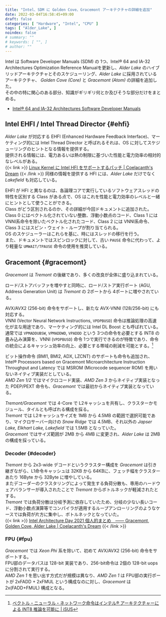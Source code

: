 ```yaml
---
title: "Intel、SDM に Golden Cove、Gracemont アーキテクチャの詳細を追加"
date: 2022-03-04T16:58:45+09:00
draft: false
categories: [ "Hardware", "Intel", "CPU" ]
tags: [ "Alder_Lake", ]
noindex: false
# summary: ""
# keywords: [ "", ]
# author: ""
---
```


Intel は Software Developer Manuals (SDM) の 1つ、Intel® 64 and IA-32 Architectures Optimization Reference Manualを更新し、*Alder Lake* のハイブリッドアーキテクチャとそのスケジューリング、*Alder Lake* に採用されているアーキテクチャ、 *Golden Cove (Core)* と *Gracemont (Atom)* の詳細を追加した。  
その中の特に関心のある部分、知識がギリギリ何とか及びそうな部分だけをまとめる。  

* [Intel® 64 and IA-32 Architectures Software Developer Manuals](https://www.intel.com/content/www/us/en/developer/articles/technical/intel-sdm.html#inpage-nav-5)

## Intel EHFI / Intel Thread Director {#ehfi}
*Alder Lake* が対応する EHFI (Enhanced Hardware Feedback Interface)、マーケティング的には Intel Thread Director と呼ばれるそれは、OS に対してスケジューリングのヒントとなる情報を提供する。  
提供される情報には、電力あるいは熱の制限に基づいた性能と電力効率の相対的なレベルがある。  
{{< link >}} [Linux Kernel に Intel HFI をサポートするパッチ | Coelacanth's Dream](/posts/2022/01/02/intel-hfi/) {{< /link >}}
同様の情報を提供する HFI には、*Alder Lake* だけでなく *Lakefield* も対応している。  

EHFI が HFI と異なるのは、各論理コアで実行しているソフトウェアスレッドの特性を区別する Class がある点で、OS はこれを性能と電力効率のレベルと一緒にヒントとして使うことができる。  
Class がどう区別されるのか、その詳細が今回ドキュメントに追加された。  
Class 0 にはベクトル化されていない整数、浮動小数点のコード、Class 1 には VNNI系命令を除いたベクトル化されたコード、Class 2 には VNNI系命令、Class 3 にはスピン・ウェイト・ループが割り当てられる。  
OS のスケジューラーはこれらを基に、時にはスレッドの移行を行う。  
また、ドキュメントではスピンロックに対して、古い `PAUSE` 命令に代わって、より軽量な `UMWAIT/TPAUSE` 命令の使用を推奨している。  

## Gracemont {#gracemont}
*Gracemont* は *Tremont* の後継であり、多くの改良が全体に盛り込まれている。  

ロード/ストアバッファを増やすと同時に、ロード/ストア実行ポート (AGU, Address Generation Unit) は *Tremont* の 2ポートから 4ポートに増やされている。  

AVX/AVX2 (256-bit) 命令をサポートし、新たな AVX-VNNI (128/256-bit) にも対応する。  
VNNI (Vector Neural Network Instructions, `VPDPBUSD`) 命令は推論処理の高速化が主な用途であり、マーケティング的には Intel DL Boost とも呼ばれている。  
通常では `VPMADDUBSW`, `VPMADDWD`, `VPADDD` という 3つの命令を必要とする INT8 の 畳み込み演算を、VNNI (`VPDPBUSD`) 命令 1つで実行できるのが特徴であり、命令の統合によるキャッシュ効率の向上、必要とする帯域の削減を可能とする。[^vnni] 

ビット操作命令 (BMI1, BMI2, ADX, LZCNT) のサポートも命令も追加され、Intel® Processors based on Gracemont Microarchitecture Instruction Throughput and Latency では MSROM (Microcode sequencer ROM) を用いないネイティブ実装だとしている。  
*AMD Zen 1/2* ではマイクロコード実装、*AMD Zen 3* からネイティブ実装となった PDEP/PEXT 命令も、*Gracemont* では最初からネイティブ実装となっている。  

[^vnni]: [ベクトル・ニューラル・ネットワーク命令はインテル® アーキテクチャーによる INT8 推論を可能に | iSUS](https://www.isus.jp/products/mkl/vnni-enables-inference/)

*Tremont/Gracemont* では 4-Core で L2キャッシュを共有し、クラスターかモジュール、タイルとも呼ばれる構成を採る。  
*Tremont* では L2キャッシュサイズを 1MB から 4.5MB の範囲で選択可能であり、マイクロサーバー向けの *Snow Ridge* では 4.5MB、それ以外の *Japser Lake, Elkhart Lake, Lakefield* では 1.5MB となっていた。  
*Gracemont* ではサイズ範囲が 2MB から 4MB に変更され、*Alder Lake* は 2MB の構成を採っている。  

### Decoder {#decoder}
*Tremont* から 2x3-wide デコードというクラスター構成を *Gracemont* は引き継ぎながら、L1命令キャッシュは 32KB から 64KBに、フェッチ幅をクラスターあたり 16Byte から 32Byte に増やしている。  
またデコーダーのクラスタリングによって発生する負荷分散も、専用のハードウェアバランサーが導入されたことで *Tremont* からボトルネックが軽減されたとする。  
*Tremont* では負荷分散は分岐予測に依存していたため、分岐の少ない長いコード、浮動小数点演算等でコンパイラが適用するループアンローリングのようなケースでは負荷が片方に集中し、ボトルネックとなっていた。  
{{< link >}} [Intel Architecture Day 2021 個人的まとめ　―― Gracemont, Golden Cove, Alder Lake | Coelacanth's Dream](/posts/2021/08/24/intel-arch-day-2021/) {{< /link >}}

### FPU {#fpu}
*Gracemont* では *Xeon Phi* 系を除いて、初めて AVX/AVX2 (256-bit) 命令をサポートする。  
FPU部のデータパスは 128-bit 実装であり、256-bit命令は 2個の 128-bit uops に分割されて実行する。  
*AMD Zen 1* を思い出す方式だが規模は異なり、*AMD Zen 1* は FPU部の実行ポートが 2xFADD + 2xFMUL という構成なのに対し、*Gracemont* は 2x(FADD+FMUL) 構成となる。  

